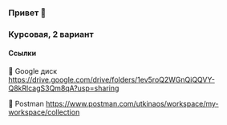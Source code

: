 ### Привет 👋 
### Курсовая, 2 вариант


#### Ссылки
📌 Google диск https://drive.google.com/drive/folders/1ev5roQ2WGnQiQQVY-Q8kRlcagS3Qm8qA?usp=sharing

📌 Postman https://www.postman.com/utkinaos/workspace/my-workspace/collection
